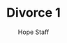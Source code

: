 ---
image: /assets/img/kl/kl_divorce_1.png
title: Divorce 1
number: 1
categories:
  - Meditations
  - Moments
  - Divorce
author: Hope Staff
notes: Divorce 1
embed: >-
  EMBED_GOES_HERE
transcript: >-
  SOME LINES OF TEXT START HERE
---